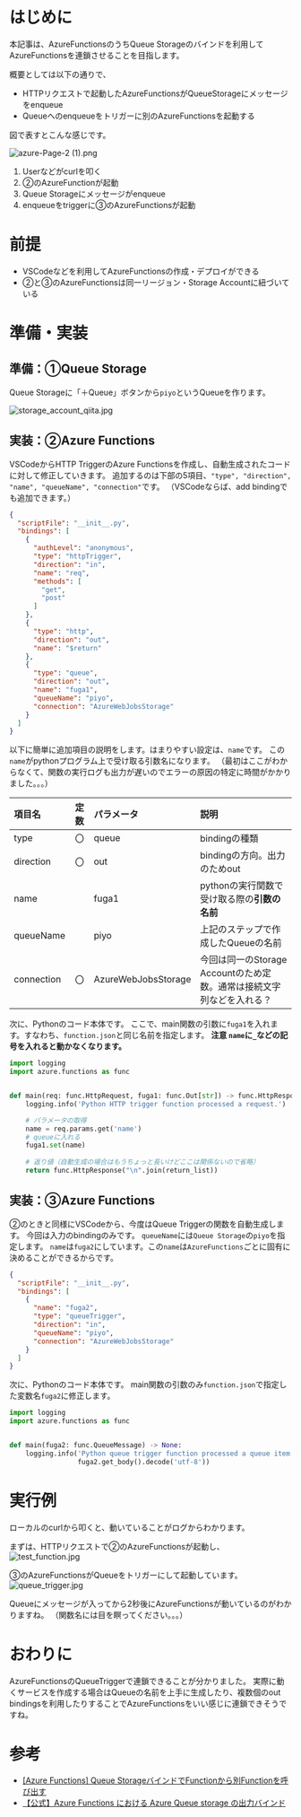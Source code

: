 # はじめに
本記事は、AzureFunctionsのうちQueue Storageのバインドを利用してAzureFunctionsを連鎖させることを目指します。

概要としては以下の通りで、

* HTTPリクエストで起動したAzureFunctionsがQueueStorageにメッセージをenqueue
* Queueへのenqueueをトリガーに別のAzureFunctionsを起動する

図で表すとこんな感じです。

![azure-Page-2 (1).png](https://qiita-image-store.s3.ap-northeast-1.amazonaws.com/0/260295/652bcf3b-90f4-d274-bd5d-27e04ea1e5ef.png)

1. Userなどがcurlを叩く
2. ②のAzureFunctionが起動
3. Queue Storageにメッセージがenqueue
4. enqueueをtriggerに③のAzureFunctionsが起動

# 前提

* VSCodeなどを利用してAzureFunctionsの作成・デプロイができる
* ②と③のAzureFunctionsは同一リージョン・Storage Accountに紐づいている

# 準備・実装

## 準備：①Queue Storage

Queue Storageに「＋Queue」ボタンから`piyo`というQueueを作ります。

![storage_account_qiita.jpg](https://qiita-image-store.s3.ap-northeast-1.amazonaws.com/0/260295/39b12259-9972-5e2e-daeb-788bb0be3cfe.jpeg)

## 実装：②Azure Functions

VSCodeからHTTP TriggerのAzure Functionsを作成し、自動生成されたコードに対して修正していきます。
追加するのは下部の5項目、`"type", "direction", "name", "queueName", "connection"`です。
（VSCodeならば、add bindingでも追加できます。）

```json:function.json
{
  "scriptFile": "__init__.py",
  "bindings": [
    {
      "authLevel": "anonymous",
      "type": "httpTrigger",
      "direction": "in",
      "name": "req",
      "methods": [
        "get",
        "post"
      ]
    },
    {
      "type": "http",
      "direction": "out",
      "name": "$return"
    },
    {
      "type": "queue",
      "direction": "out",
      "name": "fuga1",
      "queueName": "piyo",
      "connection": "AzureWebJobsStorage"
    }
  ]
}
```
以下に簡単に追加項目の説明をします。はまりやすい設定は、`name`です。
この`name`がpythonプログラム上で受け取る引数名になります。
（最初はここがわからなくて、関数の実行ログも出力が遅いのでエラーの原因の特定に時間がかかりました。。。）

| 項目名 | 定数 | パラメータ | 説明 |
|:--|:--:|:--|:--|
| type | 〇 | queue | bindingの種類 |
| direction | 〇 | out | bindingの方向。出力のためout |
| name |  | fuga1 | pythonの実行関数で受け取る際の**引数の名前** |
| queueName |  | piyo | 上記のステップで作成したQueueの名前 |
| connection | 〇 | AzureWebJobsStorage | 今回は同一のStorage Accountのため定数。通常は接続文字列などを入れる？ |


次に、Pythonのコード本体です。
ここで、main関数の引数に`fuga1`を入れます。すなわち、`function.json`と同じ名前を指定します。
**注意 `name`に`_`などの記号を入れると動かなくなります。**

```python:__init__.py
import logging
import azure.functions as func


def main(req: func.HttpRequest, fuga1: func.Out[str]) -> func.HttpResponse:
    logging.info('Python HTTP trigger function processed a request.')

    # パラメータの取得
    name = req.params.get('name')
    # queueに入れる
    fuga1.set(name)
    
    # 返り値（自動生成の場合はもうちょっと長いけどここは関係ないので省略）
    return func.HttpResponse("\n".join(return_list))

```

## 実装：③Azure Functions

②のときと同様にVSCodeから、今度はQueue Triggerの関数を自動生成します。
今回は入力のbindingのみです。
`queueName`には`Queue Storage`の`piyo`を指定します。
`name`は`fuga2`にしています。この`name`は`AzureFunctions`ごとに固有に決めることができるからです。

```json:function.json
{
  "scriptFile": "__init__.py",
  "bindings": [
    {
      "name": "fuga2",
      "type": "queueTrigger",
      "direction": "in",
      "queueName": "piyo",
      "connection": "AzureWebJobsStorage"
    }
  ]
}
```

次に、Pythonのコード本体です。
main関数の引数のみ`function.json`で指定した変数名`fuga2`に修正します。

```python:__init__.py
import logging
import azure.functions as func


def main(fuga2: func.QueueMessage) -> None:
    logging.info('Python queue trigger function processed a queue item: %s',
                 fuga2.get_body().decode('utf-8'))
```

# 実行例

ローカルのcurlから叩くと、動いていることがログからわかります。

まずは、HTTPリクエストで②のAzureFunctionsが起動し、
![test_function.jpg](https://qiita-image-store.s3.ap-northeast-1.amazonaws.com/0/260295/18384385-6343-e3f4-680a-059371da646b.jpeg)

③のAzureFunctionsがQueueをトリガーにして起動しています。
![queue_trigger.jpg](https://qiita-image-store.s3.ap-northeast-1.amazonaws.com/0/260295/d8d3bc44-ea9f-303e-fe01-ae603d5ad9c4.jpeg)

Queueにメッセージが入ってから2秒後にAzureFunctionsが動いているのがわかりますね。
（関数名には目を瞑ってください。。。）

# おわりに

AzureFunctionsのQueueTriggerで連鎖できることが分かりました。
実際に動くサービスを作成する場合はQueueの名前を上手に生成したり、複数個のout bindingsを利用したりすることでAzureFunctionsをいい感じに連鎖できそうですね。

# 参考
* [[Azure Functions] Queue StorageバインドでFunctionから別Functionを呼び出す](https://qiita.com/momotaro98/items/35fb835ce92e5d5bacb2)
* [【公式】Azure Functions における Azure Queue storage の出力バインド](https://docs.microsoft.com/ja-jp/azure/azure-functions/functions-bindings-storage-queue-output?tabs=python)
